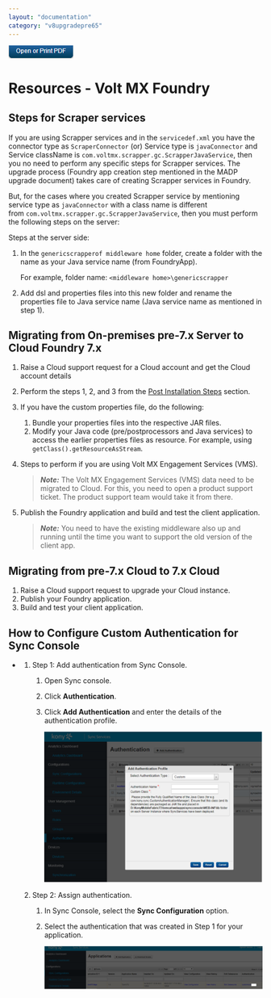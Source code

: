 ```yaml
---
layout: "documentation"
category: "v8upgradepre65"
---
```

                           

[![](Resources/Images/pdf.png)](http://docs.voltmx.com/voltmxlibrary/beta/v8upgradepre65.pdf "VoltMX Foundry UpgradeHUB Guide")


Resources - Volt MX Foundry
=======================

Steps for Scraper services
--------------------------

If you are using Scrapper services and in the `servicedef.xml` you have the connector type as `ScraperConnector` (or) Service type is `javaConnector` and Service className is `com.voltmx.scrapper.gc.ScrapperJavaService`, then you no need to perform any specific steps for Scrapper services. The upgrade process (Foundry app creation step mentioned in the MADP upgrade document) takes care of creating Scrapper services in Foundry.

But, for the cases where you created Scrapper service by mentioning service type as `javaConnector` with a class name is different from `com.voltmx.scrapper.gc.ScrapperJavaService`, then you must perform the following steps on the server:

Steps at the server side:

1.  In the `genericscrapperof middleware home` folder, create a folder with the name as your Java service name (from FoundryApp).
    
    For example, folder name: `<middleware home>\genericscrapper`
    

2.  Add dsl and properties files into this new folder and rename the properties file to Java service name (Java service name as mentioned in step 1).

Migrating from On-premises pre-7.x Server to Cloud Foundry 7.x
-------------------------------------------------------------------

1.  Raise a Cloud support request for a Cloud account and get the Cloud account details
2.  Perform the steps 1, 2, and 3 from the [Post Installation Steps](UpgrdeHUB_F.html#post-installation-steps) section.
3.  If you have the custom properties file, do the following:
    1.  Bundle your properties files into the respective JAR files.
    2.  Modify your Java code (pre/postprocessors and Java services) to access the earlier properties files as resource. For example, using `getClass().getResourceAsStream`.
4.  Steps to perform if you are using Volt MX Engagement Services (VMS).
    
    > **_Note:_** The Volt MX Engagement Services (VMS) data need to be migrated to Cloud. For this, you need to open a product support ticket. The product support team would take it from there.
    
5.  Publish the Foundry application and build and test the client application.
    
    > **_Note:_** You need to have the existing middleware also up and running until the time you want to support the old version of the client app.
    

Migrating from pre-7.x Cloud to 7.x Cloud
-----------------------------------------

1.  Raise a Cloud support request to upgrade your Cloud instance.
2.  Publish your Foundry application.
3.  Build and test your client application.

How to Configure Custom Authentication for Sync Console
-------------------------------------------------------

*   1.  Step 1: Add authentication from Sync Console.
        
        1.  Open Sync console.
        2.  Click **Authentication**.
        3.  Click **Add Authentication** and enter the details of the authentication profile.
            
            ![](Resources/Images/mfupgrade/customauth1_583x402.png)
            
    2.  Step 2: Assign authentication.
        
        1.  In Sync Console, select the **Sync Configuration** option.
        2.  Select the authentication that was created in Step 1 for your application.
            
            ![](Resources/Images/mfupgrade/customauth2_570x113.png)
